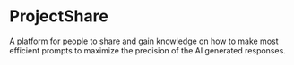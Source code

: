 # ProjectShare
A platform for people to share and gain knowledge on how to make most efficient prompts to maximize the precision of the AI generated responses.
